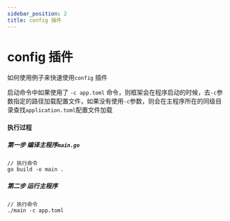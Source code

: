 ```yaml
---
sidebar_position: 2
title: config 插件
---
```


# config 插件
如何使用例子来快速使用`config` 插件

启动命令中如果使用了 `-c app.toml` 命令，则框架会在程序启动的时候，去`-c`参数指定的路径加载配置文件，如果没有使用`-c`参数，则会在主程序所在的同级目录查找`application.toml`配置文件加载

#### 执行过程
##### 第一步 编译主程序`main.go`
```
// 执行命令
go build -o main .
```
##### 第二步 运行主程序
```
// 执行命令
./main -c app.toml
```